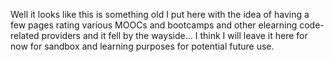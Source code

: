 Well it looks like this is something old I put here with the idea of having a few pages rating various MOOCs and bootcamps and other elearning code-related providers and it fell by the wayside... I think I will leave it here for now for sandbox and learning purposes for potential future use.
